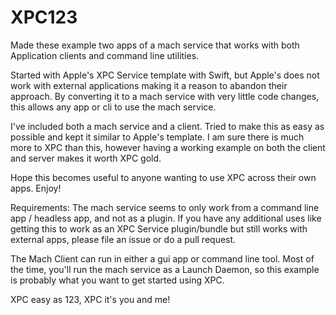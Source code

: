 # XPC123

Made these example two apps of a mach service that works with both Application clients and command line utilities. 

Started with Apple's XPC Service template with Swift, but Apple's does not work with external applications making it a reason to abandon their approach. By converting it to a mach service with very little code changes, this allows any app or cli to use the mach service.

I've included both a mach service and a client. Tried to make this as easy as possible and kept it similar to Apple's template. I am sure there is much more to XPC than this, however having a working example on both the client and server makes it worth XPC gold.

Hope this becomes useful to anyone wanting to use XPC across their own apps. Enjoy!

Requirements:
The mach service seems to only work from a command line app / headless app, and not as a plugin. If you have any additional uses like getting this to work as an XPC Service plugin/bundle but still works with external apps, please file an issue or do a pull request. 

The Mach Client can run in either a gui app or command line tool. Most of the time, you'll run the mach service as a Launch Daemon, so this example is probably what you want to get started using XPC.

XPC easy as 123, XPC it's you and me!


